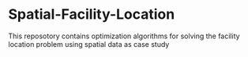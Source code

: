 # Spatial-Facility-Location
This reposotory contains optimization algorithms for solving the facility location problem using spatial data as case study
